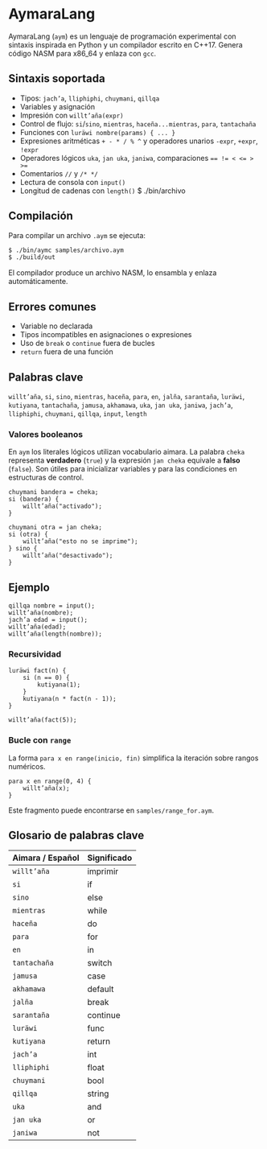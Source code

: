 # AymaraLang

AymaraLang (`aym`) es un lenguaje de programación experimental con sintaxis inspirada en Python y un compilador escrito en C++17. Genera código NASM para x86_64 y enlaza con `gcc`.

## Sintaxis soportada
- Tipos: `jach’a`, `lliphiphi`, `chuymani`, `qillqa`
- Variables y asignación
- Impresión con `willt’aña(expr)`
- Control de flujo: `si`/`sino`, `mientras`, `haceña...mientras`, `para`, `tantachaña`
- Funciones con `luräwi nombre(params) { ... }`
- Expresiones aritméticas `+ - * / % ^` y operadores unarios `-expr`, `+expr`, `!expr`
- Operadores lógicos `uka`, `jan uka`, `janiwa`, comparaciones `== != < <= > >=`
- Comentarios `//` y `/* */`
- Lectura de consola con `input()`
- Longitud de cadenas con `length()`
$ ./bin/archivo
## Compilación
Para compilar un archivo `.aym` se ejecuta:

```bash
$ ./bin/aymc samples/archivo.aym
$ ./build/out
```

El compilador produce un archivo NASM, lo ensambla y enlaza automáticamente.

## Errores comunes
- Variable no declarada
- Tipos incompatibles en asignaciones o expresiones
- Uso de `break` o `continue` fuera de bucles
- `return` fuera de una función

## Palabras clave
`willt’aña`, `si`, `sino`, `mientras`, `haceña`, `para`, `en`, `jalña`, `sarantaña`, `luräwi`, `kutiyana`, `tantachaña`, `jamusa`, `akhamawa`, `uka`, `jan uka`, `janiwa`, `jach’a`, `lliphiphi`, `chuymani`, `qillqa`, `input`, `length`

### Valores booleanos
En `aym` los literales lógicos utilizan vocabulario aimara. La palabra
`cheka` representa **verdadero** (`true`) y la expresión `jan cheka`
equivale a **falso** (`false`). Son útiles para inicializar variables y
para las condiciones en estructuras de control.

```aymara
chuymani bandera = cheka;
si (bandera) {
    willt’aña("activado");
}

chuymani otra = jan cheka;
si (otra) {
    willt’aña("esto no se imprime");
} sino {
    willt’aña("desactivado");
}
```

## Ejemplo
```aymara
qillqa nombre = input();
willt’aña(nombre);
jach’a edad = input();
willt’aña(edad);
willt’aña(length(nombre));
```

### Recursividad
```aymara
luräwi fact(n) {
    si (n == 0) {
        kutiyana(1);
    }
    kutiyana(n * fact(n - 1));
}

willt’aña(fact(5));
```

### Bucle con `range`
La forma `para x en range(inicio, fin)` simplifica la iteración sobre rangos
numéricos.

```aymara
para x en range(0, 4) {
    willt’aña(x);
}
```

Este fragmento puede encontrarse en `samples/range_for.aym`.

## Glosario de palabras clave

| Aimara / Español | Significado |
|------------------|------------|
| `willt’aña`      | imprimir |
| `si`             | if |
| `sino`           | else |
| `mientras`       | while |
| `haceña`         | do |
| `para`           | for |
| `en`             | in |
| `tantachaña`     | switch |
| `jamusa`         | case |
| `akhamawa`       | default |
| `jalña`          | break |
| `sarantaña`      | continue |
| `luräwi`         | func |
| `kutiyana`       | return |
| `jach’a`         | int |
| `lliphiphi`      | float |
| `chuymani`       | bool |
| `qillqa`         | string |
| `uka`            | and |
| `jan uka`        | or |
| `janiwa`         | not |

